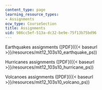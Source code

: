 ```yaml
---
content_type: page
learning_resource_types:
- Assignments
ocw_type: CourseSection
title: Assignments
uid: 986cc5ef-513a-dc32-be9e-75f13b75bd96
---
```


Earthquakes assignments ([PDF]({{< baseurl >}}/resources/mit12_103s10_earthquake_ps))

Hurricanes assignments ([PDF]({{< baseurl >}}/resources/mit12_103s10_hurricane_ps))

Volcanoes assignments ([PDF]({{< baseurl >}}/resources/mit12_103s10_volcano_ps))